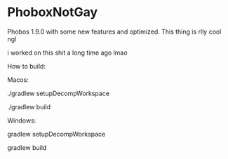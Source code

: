 # PhoboxNotGay

Phobos 1.9.0 with some new features and optimized.
This thing is rlly cool ngl

i worked on this shit a long time ago lmao




How to build:


Macos: 

./gradlew setupDecompWorkspace

./gradlew build



Windows: 

gradlew setupDecompWorkspace

gradlew build

